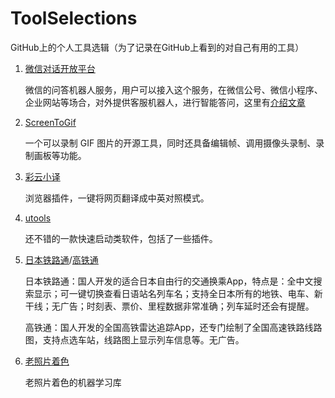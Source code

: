 # ToolSelections
GitHub上的个人工具选辑（为了记录在GitHub上看到的对自己有用的工具）

1. [微信对话开放平台](https://openai.weixin.qq.com/)

   微信的问答机器人服务，用户可以接入这个服务，在微信公号、微信小程序、企业网站等场合，对外提供客服机器人，进行智能答问，这里有[介绍文章](https://juemuren4449.com/archives/the-power-of-ai-wechat-openai)
   
2. [ScreenToGif]( https://www.screentogif.com/ )

    一个可以录制 GIF 图片的开源工具，同时还具备编辑帧、调用摄像头录制、录制画板等功能。 
    
3.  [彩云小译](https://github.com/ruanyf/weekly/issues/910) 

     浏览器插件，一键将网页翻译成中英对照模式。
    
4. [utools](https://www.u.tools/)

    还不错的一款快速启动类软件，包括了一些插件。

5. [日本铁路通](https://github.com/ruanyf/weekly/issues/933)/[高铁通](https://github.com/ruanyf/weekly/issues/934)

    日本铁路通：国人开发的适合日本自由行的交通换乘App，特点是：全中文搜索显示；可一键切换查看日语站名列车名；支持全日本所有的地铁、电车、新干线；无广告；时刻表、票价、里程数据非常准确；列车延时还会有提醒。

    高铁通：国人开发的全国高铁雷达追踪App，还专门绘制了全国高速铁路线路图，支持点选车站，线路图上显示列车信息等。无广告。

6. [老照片着色](https://github.com/jantic/DeOldify)

    老照片着色的机器学习库

